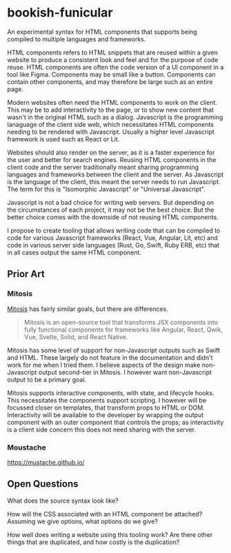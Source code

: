 # bookish-funicular

An experimental syntax for HTML components that supports being compiled to
multiple languages and frameworks.

HTML components refers to HTML snippets that are reused within a given website
to produce a consistent look and feel and for the purpose of code reuse. HTML
components are often the code version of a UI component in a tool like Figma.
Components may be small like a button. Components can contain other components,
and may therefore be large such as an entire page.

Modern websites often need the HTML components to work on the client. This may
be to add interactivity to the page, or to show new content that wasn't in the
original HTML such as a dialog. Javascript is the programming lanaguage of the
client side web, which necessitates HTML components needing to be rendered with
Javascript. Usually a higher level Javascript framework is used such as React or
Lit.

Websites should also render on the server, as it is a faster experience for the
user and better for search engines. Reusing HTML components in the client code
and the server traditionally meant sharing programming languages and frameworks
between the client and the server. As Javascript is the language of the client,
this meant the server needs to run Javascript. The term for this is "Isomorphic
Javascript" or "Universal Javascript".

Javascript is not a bad choice for writing web servers. But depending on the
circumstances of each project, it may not be the best choice. But the better
choice comes with the downside of not reusing HTML components.

I propose to create tooling that allows writing code that can be compiled to
code for various Javascript frameworks (React, Vue, Angular, Lit, etc) and code
in various server side languages (Rust, Go, Swift, Ruby ERB, etc) that in all
cases output the same HTML component.

## Prior Art

### Mitosis

[Mitosis](https://mitosis.builder.io/) has fairly similar goals, but there are
differences.

> Mitosis is an open-source tool that transforms JSX components into fully
> functional components for frameworks like Angular, React, Qwik, Vue, Svelte,
> Solid, and React Native.

Mitosis has some level of support for non-Javascript outputs such as Swift and
HTML. These largely do not feature in the documentation and didn't work for me
when I tried them. I believe aspects of the design make non-Javascript output
second-tier in Mitosis. I however want non-Javascript output to be a primary
goal.

Mitosis supports interactive components, with state, and lifecycle hooks. This
necessitates the components support scripting. I however will be focussed closer
on templates, that transform props to HTML or DOM. Interactivity will be
available to the developer by wrapping the output component with an outer
component that controls the props; as interactivity is a client side concern
this does not need sharing with the server.

### Moustache

https://mustache.github.io/

## Open Questions

What does the source syntax look like?

How will the CSS associated with an HTML component be attached? Assuming we give
options, what options do we give?

How well does writing a website using this tooling work? Are there other things
that are duplicated, and how costly is the duplication?
